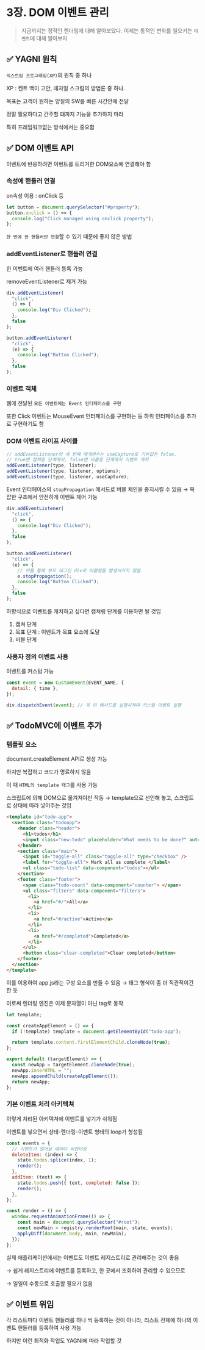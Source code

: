 # 3장. DOM 이벤트 관리

> 지금까지는 정적인 렌더링에 대해 알아보았다. 이제는 동적인 변화를 일으키는 `이벤트`에 대해 알아보자

## ✅ YAGNI 원칙

`익스트림 프로그래밍(XP)`의 원칙 중 하나

XP : 켄트 백이 고안, 애자일 스크럼의 방법론 중 하나.

목표는 고객이 원하는 양질의 SW를 빠른 시간안에 전달

정말 필요하다고 간주할 떄까지 기능을 추가하지 마라

특히 프레임워크없는 방식에서는 중요함

## ✅ DOM 이벤트 API

이벤트에 반응하려면 이벤트를 트리거한 DOM요소에 연결해야 함

### 속성에 핸들러 연결

on속성 이용 : onClick 등

```js
let button = document.querySelector("#property");
button.onclick = () => {
  console.log("Click managed using onclick property");
};
```

`한 번에 한 핸들러만 연결`할 수 있기 때문에 좋지 않은 방법

### addEventListener로 핸들러 연결

한 이벤트에 여러 핸들러 등록 가능

removeEventListener로 제거 가능

```js
div.addEventListener(
  "click",
  () => {
    console.log("Div Clicked");
  },
  false
);

button.addEventListener(
  "click",
  (e) => {
    console.log("Button Clicked");
  },
  false
);
```

### 이벤트 객체

웹에 전달된 `모든 이벤트에는 Event 인터페이스를 구현`

또한 Click 이벤트는 MouseEvent 인터페이스를 구현하는 등 하위 인터페이스를 추가로 구현하기도 함

### DOM 이벤트 라이프 사이클

```js
// addEventListener의 세 번째 매개변수는 useCapture로 기본값은 false.
// true면 캡쳐링 단계에서, false면 버블링 단계에서 이벤트 캐치
addEventListener(type, listener);
addEventListener(type, listener, options);
addEventListener(type, listener, useCapture);
```

Event 인터페이스의 `stopPropagation` 메서드로 버블 체인을 중지시킬 수 있음
→ 복잡한 구조에서 안전하게 이벤트 제어 가능

```js
div.addEventListener(
  "click",
  () => {
    console.log("Div Clicked");
  },
  false
);

button.addEventListener(
  "click",
  (e) => {
    // 이를 통해 부모 태그인 div로 버블링을 발생시키지 않음
    e.stopPropagation();
    console.log("Button Clicked");
  },
  false
);
```

하향식으로 이벤트를 캐치하고 싶다면 캡쳐링 단계를 이용하면 될 것임

1. 캡쳐 단계
2. 목표 단계 : 이벤트가 목표 요소에 도달
3. 버블 단계

### 사용자 정의 이벤트 사용

이벤트를 커스텀 가능

```js
const event = new CustomEvent(EVENT_NAME, {
  detail: { time },
});

div.dispatchEvent(event); // 꼭 이 메서드를 실행시켜야 커스텀 이벤트 실행
```

## ✅ TodoMVC에 이벤트 추가

### 템플릿 요소

document.createElement API로 생성 가능

하지만 복잡하고 코드가 명료하지 않음

이 때 `HTML의 template 태그`를 사용 가능

스크립트에 의해 DOM으로 옮겨져야만 작동 → template으로 선언해 놓고, 스크립트로 상태에 따라 넣어주는 것임

```html
<template id="todo-app">
  <section class="todoapp">
    <header class="header">
      <h1>todos</h1>
      <input class="new-todo" placeholder="What needs to be done?" autofocus />
    </header>
    <section class="main">
      <input id="toggle-all" class="toggle-all" type="checkbox" />
      <label for="toggle-all"> Mark all as complete </label>
      <ul class="todo-list" data-component="todos"></ul>
    </section>
    <footer class="footer">
      <span class="todo-count" data-component="counter"> </span>
      <ul class="filters" data-component="filters">
        <li>
          <a href="#/">All</a>
        </li>
        <li>
          <a href="#/active">Active</a>
        </li>
        <li>
          <a href="#/completed">Completed</a>
        </li>
      </ul>
      <button class="clear-completed">Clear completed</button>
    </footer>
  </section>
</template>
```

이를 이용하여 app.js라는 구성 요소를 만들 수 있음 → 태그 형식이 좀 더 직관적이긴 한 듯

이로써 렌더링 엔진은 이제 문자열이 아닌 tag로 동작

```js
let template;

const createAppElement = () => {
  if (!template) template = document.getElementById("todo-app");

  return template.content.firstElementChild.cloneNode(true);
};

export default (targetElement) => {
  const newApp = targetElement.cloneNode(true);
  newApp.innerHTML = "";
  newApp.appendChild(createAppElement());
  return newApp;
};
```

### 기본 이벤트 처리 아키텍쳐

이렇게 처리된 아키텍쳐에 이벤트를 넣기가 쉬워짐

이벤트를 넣으면서 상태-렌더링-이벤트 형태의 loop가 형성됨

```js
const events = {
  // 이벤트가 일어날 때마다 리렌더링
  deleteItem: (index) => {
    state.todos.splice(index, 1);
    render();
  },
  addItem: (text) => {
    state.todos.push({ text, completed: false });
    render();
  },
};

const render = () => {
  window.requestAnimationFrame(() => {
    const main = document.querySelector("#root");
    const newMain = registry.renderRoot(main, state, events);
    applyDiff(document.body, main, newMain);
  });
};
```

실제 애플리케이션에서는 이벤트도 이벤트 레지스트리로 관리해주는 것이 좋음

→ 쉽게 레지스트리에 이벤트를 등록하고, 한 곳에서 조회하여 관리할 수 있으므로

→ 일일이 수동으로 호출할 필요가 없음

## ✅ 이벤트 위임

각 리스트마다 이벤트 핸들러를 하나 씩 등록하는 것이 아니라, 리스트 전체에 하나의 이벤트 핸들러를 등록하여 사용 가능

하지만 이런 최적화 작업도 YAGNI에 따라 작업할 것
